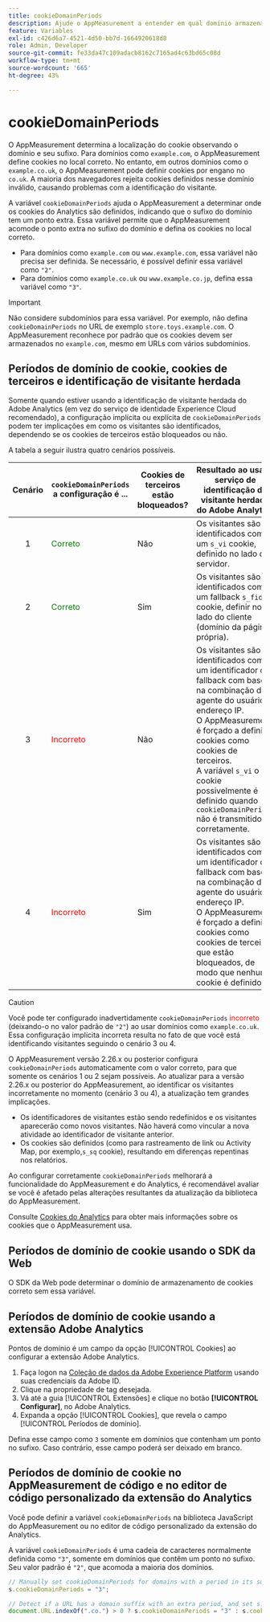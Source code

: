 ```yaml
---
title: cookieDomainPeriods
description: Ajude o AppMeasurement a entender em qual domínio armazenar cookies se o domínio tiver um ponto no sufixo.
feature: Variables
exl-id: c426d6a7-4521-4d50-bb7d-1664920618d8
role: Admin, Developer
source-git-commit: fe33da47c109adacb8162c7165ad4c63bd65c08d
workflow-type: tm+mt
source-wordcount: '665'
ht-degree: 43%

---
```



# cookieDomainPeriods

O AppMeasurement determina a localização do cookie observando o domínio e seu sufixo. Para domínios como `example.com`, o AppMeasurement define cookies no local correto. No entanto, em outros domínios como o `example.co.uk`, o AppMeasurement pode definir cookies por engano no `co.uk`. A maioria dos navegadores rejeita cookies definidos nesse domínio inválido, causando problemas com a identificação do visitante.

A variável `cookieDomainPeriods` ajuda o AppMeasurement a determinar onde os cookies do Analytics são definidos, indicando que o sufixo do domínio tem um ponto extra. Essa variável permite que o AppMeasurement acomode o ponto extra no sufixo do domínio e defina os cookies no local correto.

* Para domínios como `example.com` ou `www.example.com`, essa variável não precisa ser definida. Se necessário, é possível definir essa variável como `"2"`.
* Para domínios como `example.co.uk` ou `www.example.co.jp`, defina essa variável como `"3"`.


>[!IMPORTANT]
>
>Não considere subdomínios para essa variável. Por exemplo, não defina `cookieDomainPeriods` no URL de exemplo `store.toys.example.com`. O AppMeasurement reconhece por padrão que os cookies devem ser armazenados no `example.com`, mesmo em URLs com vários subdomínios.


## Períodos de domínio de cookie, cookies de terceiros e identificação de visitante herdada

Somente quando estiver usando a identificação de visitante herdada do Adobe Analytics (em vez do serviço de identidade Experience Cloud recomendado), a configuração implícita ou explícita de `cookieDomainPeriods` podem ter implicações em como os visitantes são identificados, dependendo se os cookies de terceiros estão bloqueados ou não.

A tabela a seguir ilustra quatro cenários possíveis.

| Cenário | `cookieDomainPeriods` a configuração é ... | Cookies de terceiros estão bloqueados? | Resultado ao usar o serviço de identificação de visitante herdado do Adobe Analytics |
|:---:|---|---|---|
| 1 | <span style="color:green">Correto</span> | Não | Os visitantes são identificados com um `s_vi` cookie, definido no lado do servidor. |
| 2 | <span style="color:green">Correto</span> | Sim | Os visitantes são identificados com um fallback `s_fid` cookie, definir no lado do cliente (domínio da página própria). |
| 3 | <span style="color:red">Incorreto</span> | Não | Os visitantes são identificados com um identificador de fallback com base na combinação de agente do usuário e endereço IP. <br/>O AppMeasurement é forçado a definir cookies como cookies de terceiros.<br/> A variável `s_vi` o cookie possivelmente é definido quando `cookieDomainPeriods` não é transmitido corretamente. |
| 4 | <span style="color:red">Incorreto</span> | Sim | Os visitantes são identificados com um identificador de fallback com base na combinação de agente do usuário e endereço IP.<br/>O AppMeasurement é forçado a definir cookies como cookies de terceiros que estão bloqueados, de modo que nenhum cookie é definido. |

>[!CAUTION]
>
>Você pode ter configurado inadvertidamente `cookieDomainPeriods` <span style="color:red">incorreto</span> (deixando-o no valor padrão de `"2"`) ao usar domínios como `example.co.uk`. Essa configuração implícita incorreta resulta no fato de que você está identificando visitantes seguindo o cenário 3 ou 4.
>
>O AppMeasurement versão 2.26.x ou posterior configura `cookieDomainPeriods` automaticamente com o valor correto, para que somente os cenários 1 ou 2 sejam possíveis. Ao atualizar para a versão 2.26.x ou posterior do AppMeasurement, ao identificar os visitantes incorretamente no momento (cenário 3 ou 4), a atualização tem grandes implicações.
>
>* Os identificadores de visitantes estão sendo redefinidos e os visitantes aparecerão como novos visitantes. Não haverá como vincular a nova atividade ao identificador de visitante anterior.
>* Os cookies são definidos (como para rastreamento de link ou Activity Map, por exemplo,`s_sq` cookie), resultando em diferenças repentinas nos relatórios.
>
>Ao configurar corretamente `cookieDomainPeriods` melhorará a funcionalidade do AppMeasurement e do Analytics, é recomendável avaliar se você é afetado pelas alterações resultantes da atualização da biblioteca do AppMeasurement.
>
> Consulte [Cookies do Analytics](https://experienceleague.adobe.com/docs/core-services/interface/administration/ec-cookies/cookies-analytics.html?lang=pt-BR) para obter mais informações sobre os cookies que o AppMeasurement usa.

## Períodos de domínio de cookie usando o SDK da Web

O SDK da Web pode determinar o domínio de armazenamento de cookies correto sem essa variável.

## Períodos de domínio de cookie usando a extensão Adobe Analytics

Pontos de domínio é um campo da opção [!UICONTROL Cookies] ao configurar a extensão Adobe Analytics.

1. Faça logon na [Coleção de dados da Adobe Experience Platform](https://experience.adobe.com/data-collection) usando suas credenciais da Adobe ID.
1. Clique na propriedade de tag desejada.
1. Vá até a guia [!UICONTROL Extensões] e clique no botão **[!UICONTROL Configurar]**, no Adobe Analytics.
1. Expanda a opção [!UICONTROL Cookies], que revela o campo [!UICONTROL Períodos de domínio].

Defina esse campo como `3` somente em domínios que contenham um ponto no sufixo. Caso contrário, esse campo poderá ser deixado em branco.

## Períodos de domínio de cookie no AppMeasurement de código e no editor de código personalizado da extensão do Analytics

Você pode definir a variável `cookieDomainPeriods` na biblioteca JavaScript do AppMeasurement ou no editor de código personalizado da extensão do Analytics.

A variável `cookieDomainPeriods` é uma cadeia de caracteres normalmente definida como `"3"`, somente em domínios que contêm um ponto no sufixo. Seu valor padrão é `"2"`, que acomoda a maioria dos domínios.

```js
// Manually set cookieDomainPeriods for domains with a period in its suffix, such as www.example.co.uk
s.cookieDomainPeriods = "3";

// Detect if a URL has a domain suffix with an extra period, and set s.cookieDomainPeriods automatically
document.URL.indexOf(".co.") > 0 ? s.cookieDomainPeriods = "3" : s.cookieDomainPeriods = "2";
```
